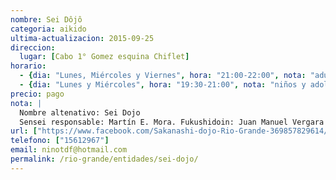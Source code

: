 ```yaml
---
nombre: Sei Dôjô
categoria: aikido
ultima-actualizacion: 2015-09-25
direccion: 
  lugar: [Cabo 1° Gomez esquina Chiflet]
horario: 
  - {dia: "Lunes, Miércoles y Viernes", hora: "21:00-22:00", nota: "adultos" }
  - {dia: "Lunes y Miércoles", hora: "19:30-21:00", nota: "niños y adolescentes" }
precio: pago
nota: | 
  Nombre altenativo: Sei Dojo
  Sensei responsable: Martín E. Mora. Fukushidoin: Juan Manuel Vergara
url: ["https://www.facebook.com/Sakanashi-dojo-Rio-Grande-369857829614/"]
telefono: ["15612967"]
email: ninotdf@hotmail.com
permalink: /rio-grande/entidades/sei-dojo/
---
```


